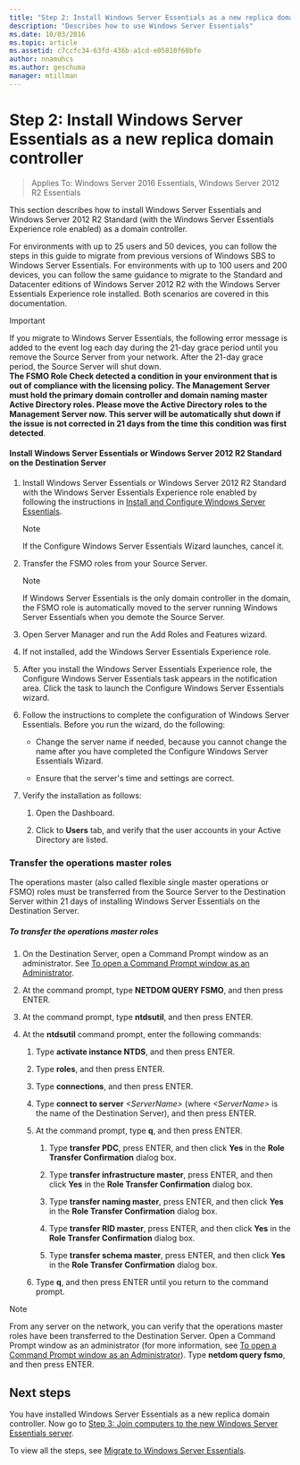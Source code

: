 ```yaml
---
title: "Step 2: Install Windows Server Essentials as a new replica domain controller"
description: "Describes how to use Windows Server Essentials"
ms.date: 10/03/2016
ms.topic: article
ms.assetid: c7ccfc34-63fd-436b-a1cd-e05810f60bfe
author: nnamuhcs
ms.author: geschuma
manager: mtillman
---
```


# Step 2: Install Windows Server Essentials as a new replica domain controller

>Applies To: Windows Server 2016 Essentials, Windows Server 2012 R2 Essentials

This section describes how to install  Windows Server Essentials and  Windows Server 2012 R2 Standard (with the Windows Server Essentials Experience role enabled) as a domain controller.

 For environments with up to 25 users and 50 devices, you can follow the steps in this guide to migrate from previous versions of Windows SBS to  Windows Server Essentials. For environments with up to 100 users and 200 devices, you can follow the same guidance to migrate to the Standard and Datacenter editions of  Windows Server 2012 R2 with the  Windows Server Essentials Experience role installed. Both scenarios are covered in this documentation.

> [!IMPORTANT]
>  If you migrate to  Windows Server Essentials, the following error message is added to the event log each day during the 21-day grace period until you remove the Source Server from your network. After the 21-day grace period, the Source Server will shut down. <br> **The FSMO Role Check detected a condition in your environment that is out of compliance with the licensing policy. The Management Server must hold the primary domain controller and domain naming master Active Directory roles. Please move the Active Directory roles to the Management Server now. This server will be automatically shut down if the issue is not corrected in 21 days from the time this condition was first detected**.

#### Install Windows Server Essentials or Windows Server 2012 R2 Standard on the Destination Server

1.  Install  Windows Server Essentials or  Windows Server 2012 R2 Standard with the Windows Server Essentials Experience role enabled by following the instructions in [Install and Configure Windows Server Essentials](../install/Install-and-Configure-Windows-Server-Essentials-or-Windows-Server-Essentials-Experience.md).

    > [!NOTE]
    >  If the Configure Windows Server Essentials Wizard launches, cancel it.

2.  Transfer the FSMO roles from your Source Server.

    > [!NOTE]
    >  If  Windows Server Essentials is the only domain controller in the domain, the FSMO role is automatically moved to the server running  Windows Server Essentials when you demote the Source Server.

3.  Open Server Manager and run the Add Roles and Features wizard.

4.  If not installed, add the Windows Server Essentials Experience role.

5.  After you install the Windows Server Essentials Experience role, the Configure Windows Server Essentials task appears in the notification area. Click the task to launch   the Configure Windows Server Essentials wizard.

6.  Follow the instructions to complete the configuration of Windows Server Essentials. Before you run the wizard, do the following:

    -   Change the server name if needed, because you cannot change the name after you have completed the Configure Windows Server Essentials Wizard.

    -   Ensure that the server's time and settings are correct.

7.  Verify the installation as follows:

    1.  Open the Dashboard.

    2.  Click to **Users** tab, and verify that the user accounts in your Active Directory are listed.

### Transfer the operations master roles
 The operations master (also called flexible single master operations or FSMO) roles must be transferred from the Source Server to the Destination Server within 21 days of installing  Windows Server Essentials on the Destination Server.

##### To transfer the operations master roles

1.  On the Destination Server, open a Command Prompt window as an administrator. See [To open a Command Prompt window as an Administrator](https://technet.microsoft.com/library/cc947813\(v=WS.10\).aspx).

2.  At the command prompt, type **NETDOM QUERY FSMO**, and then press ENTER.

3.  At the command prompt, type **ntdsutil**, and then press ENTER.

4.  At the **ntdsutil** command prompt, enter the following commands:

    1.  Type **activate instance NTDS**, and then press ENTER.

    2.  Type **roles**, and then press ENTER.

    3.  Type **connections**, and then press ENTER.

    4.  Type **connect to server** *<ServerName\>* (where *<ServerName\>* is the name of the Destination Server), and then press ENTER.

    5.  At the command prompt, type **q**, and then press ENTER.

        1.  Type **transfer PDC**, press ENTER, and then click **Yes** in the **Role Transfer Confirmation** dialog box.

        2.  Type **transfer infrastructure master**, press ENTER, and then click **Yes** in the **Role Transfer Confirmation** dialog box.

        3.  Type **transfer naming master**, press ENTER, and then click **Yes** in the **Role Transfer Confirmation** dialog box.

        4.  Type **transfer RID master**, press ENTER, and then click **Yes** in the **Role Transfer Confirmation** dialog box.

        5.  Type **transfer schema master**, press ENTER, and then click **Yes** in the **Role Transfer Confirmation** dialog box.

    6.  Type **q**, and then press ENTER until you return to the command prompt.

> [!NOTE]
>  From any server on the network, you can verify that the operations master roles have been transferred to the Destination Server. Open a Command Prompt window as an administrator (for more information, see [To open a Command Prompt window as an Administrator](https://technet.microsoft.com/library/cc947813\(v=WS.10\).aspx)). Type **netdom query fsmo**, and then press ENTER.

## Next steps
 You have installed  Windows Server Essentials as a new replica domain controller. Now go to [Step 3: Join computers to the new Windows Server Essentials server](Step-3--Join-computers-to-the-new-Windows-Server-Essentials-server.md).

To view all the steps, see [Migrate to Windows Server Essentials](Migrate-from-Previous-Versions-to-Windows-Server-Essentials-or-Windows-Server-Essentials-Experience.md).


